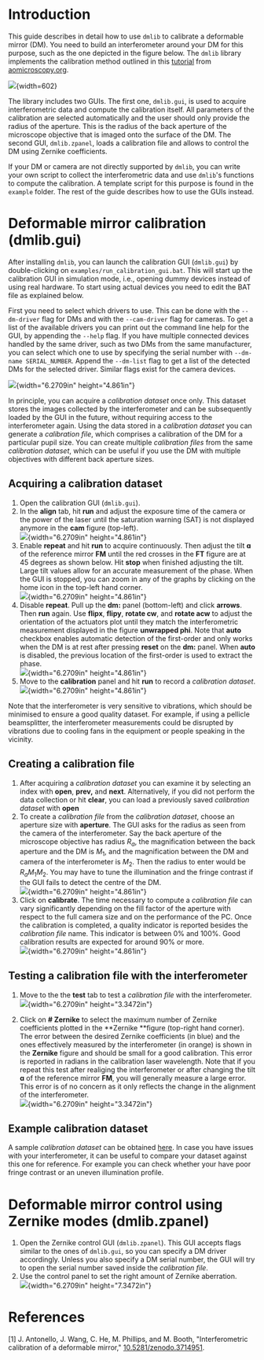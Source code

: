 # Introduction

This guide describes in detail how to use `dmlib` to calibrate a deformable
mirror (DM). You need to build an interferometer around your DM for this
purpose, such as the one depicted in the figure below. The `dmlib` library
implements the calibration method outlined in this
[tutorial](https://doi.org/10.5281/zenodo.3714951) from
[aomicroscopy.org](https://aomicroscopy.org).

![](./Pictures/100002010000071D000004CAEB2303A11AFA607C.png){width=602}

The library includes two GUIs. The first one, `dmlib.gui`, is used to acquire
interferometric data and compute the calibration itself. All parameters of the
calibration are selected automatically and the user should only provide the
radius of the aperture. This is the radius of the back aperture of the microscope
objective that is imaged onto the surface of the DM.  The second GUI,
`dmlib.zpanel`, loads a calibration file and allows to control the DM using
Zernike coefficients.

If your DM or camera are not directly supported by `dmlib`, you can write your
own script to collect the interferometric data and use `dmlib`'s functions to
compute the calibration. A template script for this purpose is found in the
`example` folder.  The rest of the guide describes how to use the GUIs instead.

# Deformable mirror calibration (dmlib.gui)

After installing `dmlib`, you can launch the calibration GUI (`dmlib.gui`) by
double-clicking on `examples/run_calibration_gui.bat`. This will start up the
calibration GUI in simulation mode, i.e., opening dummy devices instead of
using real hardware. To start using actual devices you need to edit the BAT
file as explained below.

First you need to select which drivers to use. This can be done with the
`--dm-driver` flag for DMs and with the `--cam-driver` flag for cameras. To get
a list of the available drivers you can print out the command line help for the
GUI, by appending the `--help` flag. If you have multiple connected devices
handled by the same driver, such as two DMs from the same manufacturer, you can
select which one to use by specifying the serial number with `--dm-name
SERIAL_NUMBER`. Append the `--dm-list` flag to get a list of the detected DMs
for the selected driver. Similar flags exist for the camera devices.

![](./Pictures/1000000000000391000002C44B5D43E77FD40B68.png){width="6.2709in"
height="4.861in"}

In principle, you can acquire a *calibration dataset* once only. This dataset
stores the images collected by the interferometer and can be subsequently
loaded by the GUI in the future, without requiring access to the interferometer
again. Using the data stored in a *calibration dataset* you can generate a
*calibration file*, which comprises a calibration of the DM for a particular
pupil size. You can create multiple *calibration files* from the same
*calibration dataset*, which can be useful if you use the DM with multiple
objectives with different back aperture sizes.

## Acquiring a calibration dataset
1.  Open the calibration GUI (`dmlib.gui`).
2.  In the **align** tab, hit **run** and adjust the exposure time of the
    camera or the power of the laser until the saturation warning (SAT) is not
    displayed anymore in the **cam** figure (top-left).<br>
    ![](./Pictures/1000000000000391000002C43B5C72B13FC47FE2.png){width="6.2709in"
    height="4.861in"}
3.  Enable **repeat** and hit **run** to acquire continuously. Then
    adjust the tilt **ɑ** of the reference mirror **FM** until the red
    crosses in the **FT** figure are at 45 degrees as shown below. Hit
    **stop** when finished adjusting the tilt. Large tilt values allow
    for an accurate measurement of the phase. When the GUI is stopped,
    you can zoom in any of the graphs by clicking on the home icon in
    the top-left hand corner.<br>
    ![](./Pictures/1000000000000391000002C47CDACB2B9E5E1876.png){width="6.2709in"
    height="4.861in"}
4.  Disable **repeat**. Pull up the **dm:** panel (bottom-left) and click
    **arrows**. Then **run** again. Use **flipx**, **flipy**, **rotate cw**,
    and **rotate acw** to adjust the orientation of the actuators plot until
    they match the interferometric measurement displayed in the figure
    **unwrapped phi**. Note that **auto** checkbox enables automatic detection
    of the first-order and only works when the DM is at rest after pressing
    **reset** on the **dm:** panel. When **auto** is disabled, the previous
    location of the first-order is used to extract the phase.<br>
    ![](./Pictures/1000000000000391000002C45F0EDF008CF3A18A.png){width="6.2709in"
    height="4.861in"}
5.  Move to the **calibration** panel and hit **run** to record a
    *calibration dataset*.<br>
    ![](./Pictures/1000000000000391000002C4F0001C654EBD5EFC.png){width="6.2709in"
    height="4.861in"}

Note that the interferometer is very sensitive to vibrations, which should be
minimised to ensure a good quality dataset. For example, if using a pellicle
beamsplitter, the interferometer measurements could be disrupted by vibrations
due to cooling fans in the equipment or people speaking in the vicinity.

## Creating a calibration file

1.  After acquiring a *calibration dataset* you can examine it by selecting an
    index with **open**, **prev,** and **next**. Alternatively, if you did not
    perform the data collection or hit **clear**, you can load a previously saved
    *calibration dataset* with **open**
2.  To create a *calibration file* from the *calibration dataset*, choose an
    aperture size with **aperture**. The GUI asks for the radius as seen from
    the camera of the interferometer. Say the back aperture of the microscope
    objective has radius $R_a$, the magnification between the back aperture and
    the DM is $M_1$, and the magnification between the DM and camera of the
    interferometer is $M_2$. Then the radius to enter would be $R_a M_1 M_2$.
    You may have to tune the illumination and the fringe contrast if the GUI
    fails to detect the centre of the DM.<br>
    ![](./Pictures/1000000000000391000002C4C08F0C18571AB99F.png){width="6.2709in"
    height="4.861in"}
3.  Click on **calibrate**. The time necessary to compute a *calibration
    file* can vary significantly depending on the fill factor of the
    aperture with respect to the full camera size and on the performance
    of the PC. Once the calibration is completed, a quality indicator is
    reported besides the *calibration file* name. This indicator is
    between 0% and 100%. Good calibration results are expected for
    around 90% or more.<br>
    ![](./Pictures/1000000000000391000002C46CB5E6C97285BC55.png){width="6.2709in"
    height="4.861in"}

## Testing a calibration file with the interferometer

1.  Move to the the **test** tab to test a *calibration file* with the
    interferometer.<br>
    ![](./Pictures/1000000000000559000002DB289452FA49F1A433.png){width="6.2709in"
    height="3.3472in"}

2.  Click on **\# Zernike** to select the maximum number of Zernike
    coefficients plotted in the **Zernike **figure (top-right hand corner). The
    error between the desired Zernike coefficients (in blue) and the ones
    effectively measured by the interferometer (in orange) is shown in the
    **Zernike** figure and should be small for a good calibration. This error
    is reported in radians in the calibration laser wavelength. Note that
    if you repeat this test after realiging the interferometer or after
    changing the tilt **ɑ** of the reference mirror **FM**, you will
    generally measure a large error. This error is of no concern as it only
    reflects the change in the alignment of the interferometer.<br>
    ![](./Pictures/1000000000000559000002DB24F1DF50DA7FE641.png){width="6.2709in"
    height="3.3472in"}

## Example calibration dataset

A sample *calibration dataset* can be obtained
[here](https://drive.google.com/file/d/1koAdxAXhjp-ZGuQk-mp8leNyF95HJKCr/view?usp=sharing).
In case you have issues with your interferometer, it can be useful to compare
your dataset against this one for reference. For example you can check whether
your have poor fringe contrast or an uneven illumination profile.


# Deformable mirror control using Zernike modes (dmlib.zpanel)

1.  Open the Zernike control GUI (`dmlib.zpanel`). This GUI accepts flags similar
    to the ones of `dmlib.gui`, so you can specify a DM driver accordingly. Unless
    you also specify a DM serial number, the GUI will try to open the serial
    number saved inside the *calibration file*.
2.  Use the control panel to set the right amount of Zernike aberration.<br>
    ![](./Pictures/100000000000028F000002FF17AE3614F8CA25C3.png){width="6.2709in"
    height="7.3472in"}

# References
<a id="1">[1]</a> J. Antonello, J. Wang, C. He, M. Phillips, and M. Booth, "Interferometric calibration of a deformable mirror," [10.5281/zenodo.3714951](https://doi.org/10.5281/zenodo.3714951).
